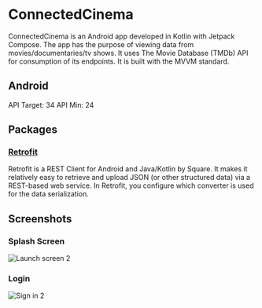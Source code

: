 # ConnectedCinema

ConnectedCinema is an Android app developed in Kotlin with Jetpack Compose. The app has the purpose of viewing data from movies/documentaries/tv shows. It uses The Movie Database (TMDb) API for consumption of its endpoints. It is built with the MVVM standard.

## Android
API Target: 34
API Min: 24

## Packages

### [Retrofit](https://github.com/square/retrofit)
Retrofit is a REST Client for Android and Java/Kotlin by Square. It makes it relatively easy to retrieve and upload JSON (or other structured data) via a REST-based web service. In Retrofit, you configure which converter is used for the data serialization.

## Screenshots

### Splash Screen
![Launch screen 2](https://github.com/fmatos8/ConnectedCinema/assets/43448266/696bc5ce-baa1-45b2-bce7-33a736ad068f)

### Login
![Sign in 2](https://github.com/fmatos8/ConnectedCinema/assets/43448266/262f1922-eabd-4d6f-b5aa-02e443fa6d3f)
